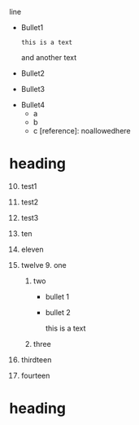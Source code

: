 line
* Bullet1

      this is a text

  and another text

+ Bullet2
- Bullet3
* Bullet4
  * a
  + b
  - c [reference]: noallowedhere

# heading

10. test1
100. test2
10. test3


10. ten
1000. eleven
11. twelve
    9. one
    1. two
       * bullet 1
       * bullet 2

         this is a text

    2. three
9. thirdteen
5. fourteen

# heading
